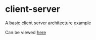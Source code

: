 # client-server
A basic client server architecture example

Can be viewed [here](http://asdfjohncdf.herokuapp.com/)
